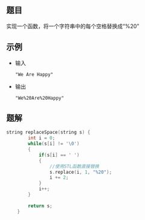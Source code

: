 ## 题目

实现一个函数，将一个字符串中的每个空格替换成“%20”

## 示例

- 输入

  ```
  "We Are Happy"
  ```

- 输出

  ```
  "We%20Are%20Happy"
  ```

## 题解

```c++
string replaceSpace(string s) {
        int i = 0;
        while(s[i] != '\0')
        {
            if(s[i] == ' ')
            {
                //使用STL函数直接替换
                s.replace(i, 1, "%20");
                i += 2;
            }
            i++;
        }
        
        return s;
    }
```



